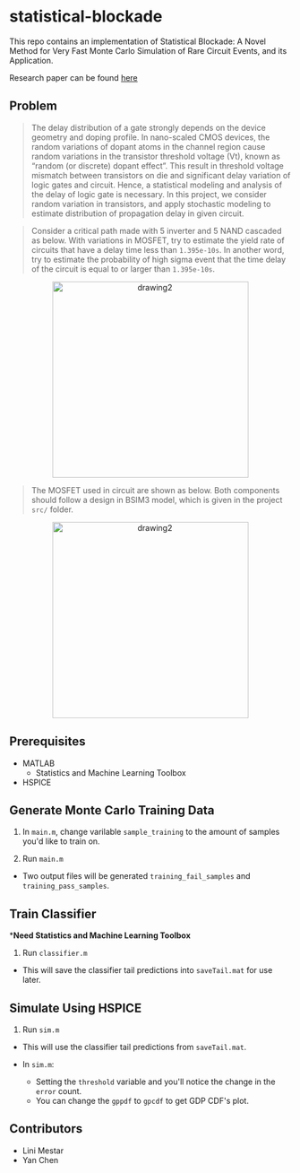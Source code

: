 # statistical-blockade
This repo contains an implementation of Statistical Blockade: A Novel Method for Very Fast Monte Carlo Simulation of Rare Circuit Events, and its Application.


Research paper can be found [here](https://ieeexplore.ieee.org/document/4212000/)

## Problem

> The delay distribution of a gate strongly depends on the device geometry and doping profile.
In nano-scaled CMOS devices, the random variations of dopant atoms in the channel region
cause random variations in the transistor threshold voltage (Vt), known as “random (or discrete)
dopant effect”. This result in threshold voltage mismatch between transistors on die and
significant delay variation of logic gates and circuit. Hence, a statistical modeling and analysis of
the delay of logic gate is necessary. In this project, we consider random variation in transistors,
and apply stochastic modeling to estimate distribution of propagation delay in given circuit.

> Consider a critical path made with 5 inverter and 5 NAND cascaded as below. With variations in
MOSFET, try to estimate the yield rate of circuits that have a delay time less than `1.395e-10s`. In
another word, try to estimate the probability of high sigma event that the time delay of
the circuit is equal to or larger than `1.395e-10s`.

<p align="center">
<img src="https://user-images.githubusercontent.com/3256544/41701170-498cc0c0-74e0-11e8-98fb-1c32400a6032.png" alt="drawing2" height="350"/>
</p>

> The MOSFET used in circuit are shown as below. Both components should follow a design in
BSIM3 model, which is given in the project `src/` folder.

<p align="center">
<img src="https://user-images.githubusercontent.com/3256544/41701218-8153c968-74e0-11e8-9a2b-52b9542c440f.png" alt="drawing2" height="350"/>
</p>

## Prerequisites 

- MATLAB
  - Statistics and Machine Learning Toolbox
- HSPICE 

## Generate Monte Carlo Training Data

1) In `main.m`, change varilable `sample_training` to the amount of samples you'd like to train on.

2) Run `main.m`

- Two output files will be generated `training_fail_samples` and `training_pass_samples`.


## Train Classifier

*****Need Statistics and Machine Learning Toolbox****

1) Run `classifier.m`

- This will save the classifier tail predictions into `saveTail.mat` for use later.

## Simulate Using HSPICE

1) Run `sim.m`

- This will use the classifier tail predictions from `saveTail.mat`.

- In `sim.m`:
  - Setting the `threshold` variable and you'll notice the change in the `error` count.
  - You can change the `gppdf` to `gpcdf` to get GDP CDF's plot.

## Contributors

- Lini Mestar
- Yan Chen
